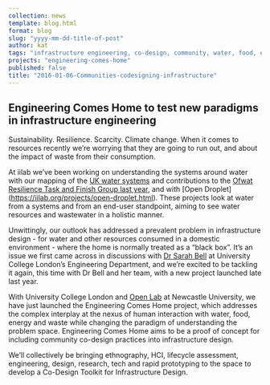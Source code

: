 ```yaml
---
collection: news
template: blog.html
format: blog
slug: "yyyy-mm-dd-title-of-post"
author: kat
tags: "infrastructure engineering, co-design, community, water, food, energy, waste, nexus, prototype"
projects: "engineering-comes-home"
published: false
title: "2016-01-06-Communities-codesigning-infrastructure"
---
```


## Engineering Comes Home to test new paradigms in infrastructure engineering

Sustainability. Resilience. Scarcity. Climate change. When it comes to resources recently we’re worrying that they are going to run out, and about the impact of waste from their consumption. 

At iilab we’ve been working on understanding the systems around water with our mapping of the [UK water systems](https://kumu.io/iilab/ofwat-resilience-systems-map) and contributions to the [Ofwat Resilience Task and Finish Group last year](https://iilab.org/news/2015-12-01-recommendations-water-sector-open-data-citizen-stewardship.html), and with [Open Droplet] (https://iilab.org/projects/open-droplet.html). These projects look at water from a systems and from an end-user standpoint, aiming to see water resources and wastewater in a holistic manner. 

Unwittingly, our outlook has addressed a prevalent problem in infrastructure design - for water and other resources consumed in a domestic environment - where the home is normally treated as a “black box”. It’s an issue we first came across in discussions with [Dr Sarah Bell](https://iris.ucl.ac.uk/iris/browse/profile?upi=SJBEL56) at University College London’s Engineering Department, and we’re excited to be tackling it again, this time with Dr Bell and her team, with a new project launched late last year.

With University College London and [Open Lab](https://openlab.ncl.ac.uk) at Newcastle University, we have just launched the Engineering Comes Home project, which addresses the complex interplay at the nexus of human interaction with water, food, energy and waste while changing the paradigm of understanding the problem space. Engineering Comes Home aims to be a proof of concept for including community co-design practices into infrastructure design. 

We’ll collectively be bringing ethnography, HCI, lifecycle assessment, engineering, design, research, tech and rapid prototyping to the space to develop a Co-Design Toolkit for Infrastructure Design. 